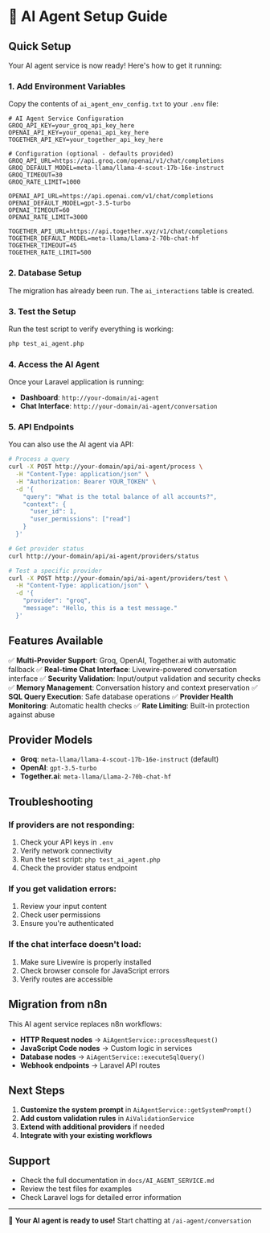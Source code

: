 # 🤖 AI Agent Setup Guide

## Quick Setup

Your AI agent service is now ready! Here's how to get it running:

### 1. Add Environment Variables

Copy the contents of `ai_agent_env_config.txt` to your `.env` file:

```env
# AI Agent Service Configuration
GROQ_API_KEY=your_groq_api_key_here
OPENAI_API_KEY=your_openai_api_key_here
TOGETHER_API_KEY=your_together_api_key_here

# Configuration (optional - defaults provided)
GROQ_API_URL=https://api.groq.com/openai/v1/chat/completions
GROQ_DEFAULT_MODEL=meta-llama/llama-4-scout-17b-16e-instruct
GROQ_TIMEOUT=30
GROQ_RATE_LIMIT=1000

OPENAI_API_URL=https://api.openai.com/v1/chat/completions
OPENAI_DEFAULT_MODEL=gpt-3.5-turbo
OPENAI_TIMEOUT=60
OPENAI_RATE_LIMIT=3000

TOGETHER_API_URL=https://api.together.xyz/v1/chat/completions
TOGETHER_DEFAULT_MODEL=meta-llama/Llama-2-70b-chat-hf
TOGETHER_TIMEOUT=45
TOGETHER_RATE_LIMIT=500
```

### 2. Database Setup

The migration has already been run. The `ai_interactions` table is created.

### 3. Test the Setup

Run the test script to verify everything is working:

```bash
php test_ai_agent.php
```

### 4. Access the AI Agent

Once your Laravel application is running:

- **Dashboard**: `http://your-domain/ai-agent`
- **Chat Interface**: `http://your-domain/ai-agent/conversation`

### 5. API Endpoints

You can also use the AI agent via API:

```bash
# Process a query
curl -X POST http://your-domain/api/ai-agent/process \
  -H "Content-Type: application/json" \
  -H "Authorization: Bearer YOUR_TOKEN" \
  -d '{
    "query": "What is the total balance of all accounts?",
    "context": {
      "user_id": 1,
      "user_permissions": ["read"]
    }
  }'

# Get provider status
curl http://your-domain/api/ai-agent/providers/status

# Test a specific provider
curl -X POST http://your-domain/api/ai-agent/providers/test \
  -H "Content-Type: application/json" \
  -d '{
    "provider": "groq",
    "message": "Hello, this is a test message."
  }'
```

## Features Available

✅ **Multi-Provider Support**: Groq, OpenAI, Together.ai with automatic fallback
✅ **Real-time Chat Interface**: Livewire-powered conversation interface
✅ **Security Validation**: Input/output validation and security checks
✅ **Memory Management**: Conversation history and context preservation
✅ **SQL Query Execution**: Safe database operations
✅ **Provider Health Monitoring**: Automatic health checks
✅ **Rate Limiting**: Built-in protection against abuse

## Provider Models

- **Groq**: `meta-llama/llama-4-scout-17b-16e-instruct` (default)
- **OpenAI**: `gpt-3.5-turbo`
- **Together.ai**: `meta-llama/Llama-2-70b-chat-hf`

## Troubleshooting

### If providers are not responding:

1. Check your API keys in `.env`
2. Verify network connectivity
3. Run the test script: `php test_ai_agent.php`
4. Check the provider status endpoint

### If you get validation errors:

1. Review your input content
2. Check user permissions
3. Ensure you're authenticated

### If the chat interface doesn't load:

1. Make sure Livewire is properly installed
2. Check browser console for JavaScript errors
3. Verify routes are accessible

## Migration from n8n

This AI agent service replaces n8n workflows:

- **HTTP Request nodes** → `AiAgentService::processRequest()`
- **JavaScript Code nodes** → Custom logic in services
- **Database nodes** → `AiAgentService::executeSqlQuery()`
- **Webhook endpoints** → Laravel API routes

## Next Steps

1. **Customize the system prompt** in `AiAgentService::getSystemPrompt()`
2. **Add custom validation rules** in `AiValidationService`
3. **Extend with additional providers** if needed
4. **Integrate with your existing workflows**

## Support

- Check the full documentation in `docs/AI_AGENT_SERVICE.md`
- Review the test files for examples
- Check Laravel logs for detailed error information

---

🎉 **Your AI agent is ready to use!** Start chatting at `/ai-agent/conversation` 
